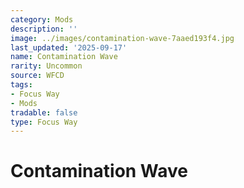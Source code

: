 ```yaml
---
category: Mods
description: ''
image: ../images/contamination-wave-7aaed193f4.jpg
last_updated: '2025-09-17'
name: Contamination Wave
rarity: Uncommon
source: WFCD
tags:
- Focus Way
- Mods
tradable: false
type: Focus Way
---
```


# Contamination Wave


